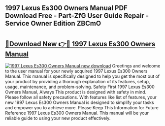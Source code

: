 ## 1997 Lexus Es300 Owners Manual PDF Download Free - Part-ZfG User Guide Repair - Service Owner Edition ZBCmO

# <h2><a href="http://bc44116.oget.top/?id=1997+Lexus+Es300+Owners+Manual">🔗Download New 👉🔴 1997 Lexus Es300 Owners Manual</a></h2>

[![1997 Lexus Es300 Owners Manual new download](https://i.imgur.com/5g1atiW.png)](http://bc44116.oget.top/?id=1997+Lexus+Es300+Owners+Manual)
Greetings and welcome to the user manual for your newly acquired 1997 Lexus Es300 Owners Manual. This manual is specifically designed to help you get the most out of your product by providing a thorough explanation of its features, setup, usage, maintenance, and problem-solving. Safety First 1997 Lexus Es300 Owners Manual, Always This product is designed with safety in mind. Please follow all safety precautions. With features like list of features, your new 1997 Lexus Es300 Owners Manual is designed to simplify your tasks and empower you to achieve more. Please Keep This Information for Future Reference 1997 Lexus Es300 Owners Manual. This manual will be your reliable guide to using your new product effectively.
